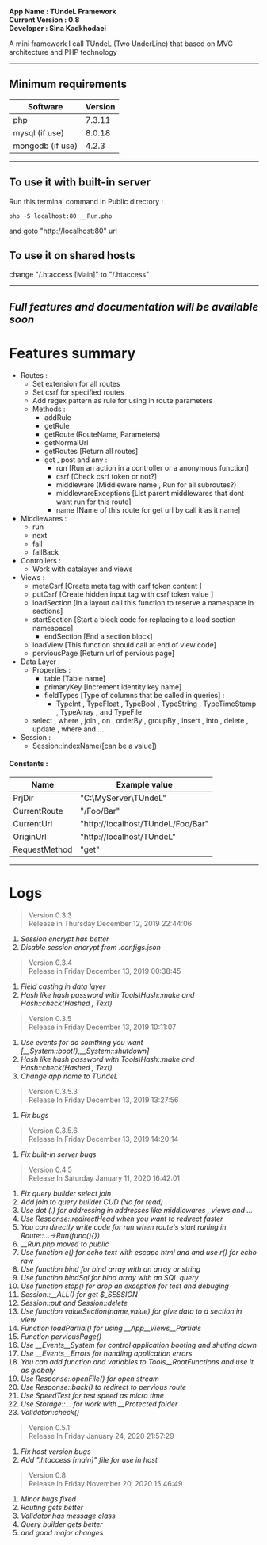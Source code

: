 **App Name : TUndeL Framework<br/>Current Version : 0.8<br/>Developer : Sina Kadkhodaei**<br/>

  A mini framework I call TUndeL (Two UnderLine) that based on MVC architecture and PHP technology

---

## Minimum requirements
Software         |Version
-----------------|------
php              |7.3.11
mysql (if use)   |8.0.18
mongodb (if use) |4.2.3

---

## To use it with built-in server
Run this terminal command in Public directory :
``` code
php -S localhost:80 __Run.php
```
and goto "http://localhost:80" url

## To use it on shared hosts
change "/.htaccess [Main]" to "/.htaccess"

---

## *Full features and documentation will be available soon*

# Features summary
* Routes :
  + Set extension for all routes
  + Set csrf for specified routes
  + Add regex pattern as rule for using in route parameters
  + Methods :
    - addRule
    - getRule
    - getRoute (RouteName, Parameters)
    - getNormalUrl
    - getRoutes [Return all routes]
    - get , post and any :
        - run [Run an action in a controller or a anonymous function]
        - csrf [Check csrf token or not?]
        - middleware (Middleware name , Run for all subroutes?)
        - middlewareExceptions [List parent middlewares that dont want run for this route]
        - name [Name of this route for get url by call it as it name]
* Middlewares :
  + run
  + next
  + fail
  + failBack
* Controllers :
  + Work with datalayer and views
* Views :
  + metaCsrf [Create meta tag with csrf token content ]
  + putCsrf [Create hidden input tag with csrf token value ]
  + loadSection [In a layout call this function to reserve a namespace in sections]
  + startSection [Start a block code for replacing to a load section namespace]
    - endSection [End a section block]
  + loadView [This function should call at end of view code]
  + perviousPage [Return url of pervious page]
* Data Layer :
  + Properties :
    - table [Table name]
    - primaryKey [Increment identity key name]
    - fieldTypes [Type of columns that be called in queries] :
        - TypeInt , TypeFloat , TypeBool , TypeString , TypeTimeStamp , TypeArray , and TypeFile
  + select , where , join , on , orderBy , groupBy , insert , into , delete , update , where and ...
* Session :
  + Session::indexName([can be a value])

<!-- * Functions :

  + Methods -->

#### Constants :
| Name          | Example value                     |
|---------------|-----------------------------------|
| PrjDir        | "C:\\MyServer\\TUndeL"            |
| CurrentRoute  | "/Foo/Bar"                        |
| CurrentUrl    | "http://localhost/TUndeL/Foo/Bar" |
| OriginUrl     | "http://localhost/TUndeL"         |
| RequestMethod | "get"                             |

-----

# Logs

> Version 0.3.3<br/>Release in Thursday December 12, 2019 22:44:06 

01. *Session encrypt has better*
02. *Disable session encrypt from .configs.json*

> Version 0.3.4<br/>Release in Friday December 13, 2019 00:38:45 

01. *Field casting in data layer*
02. *Hash like hash password with Tools\Hash::make and Hash::check(Hashed , Text)*

> Version 0.3.5<br/>Release in Friday December 13, 2019 10:11:07 

01. *Use events for do somthing you want [__System::boot(),__System::shutdown]*
02. *Hash like hash password with Tools\Hash::make and Hash::check(Hashed , Text)*
03. *Change app name to TUndeL*

> Version 0.3.5.3<br/>Release In Friday December 13, 2019 13:27:56 

01. *Fix bugs*

> Version 0.3.5.6<br/>Release In Friday December 13, 2019 14:20:14 

01. *Fix built-in server bugs*

> Version 0.4.5<br/>Release In Saturday January 11, 2020 16:42:01 

01. *Fix query builder select join*
02. *Add join to query builder CUD (No for read)*
03. *Use dot (.) for addressing in addresses like middlewares , views and ...*
04. *Use Response::redirectHead when you want to redirect faster*
05. *You can directly write code for run when route's start runing in Route::...->Run(func(){})*
06. *__Run.php moved to public*
07. *Use function e() for echo text with escape html and and use r() for echo raw*
08. *Use function bind for bind array with an array or string*
09. *Use function bindSql for bind array with an SQL query*
10. *Use function stop() for drop an exception for test and debuging*
11. *Session::__ALL() for get $_SESSION*
12. *Session::put and Session::delete*
13. *Use function valueSection(name,value) for give data to a section in view*
14. *Function loadPartial() for using __App\__Views\__Partials*
15. *Function perviousPage()*
16. *Use __Events\__System for control application booting and shuting down*
17. *Use __Events\__Errors for handling application errors*
18. *You can add function and variables to Tools\__RootFunctions and use it as globaly*
19. *Use Response::openFile() for open stream*
20. *Use Response::back() to redirect to pervious route*
21. *Use SpeedTest for test speed as micro time*
22. *Use Storage::... for work with __Protected folder*
23. *Validator::check()*

> Version 0.5.1<br/>Release In Friday January 24, 2020 21:57:29 

01. *Fix host version bugs*
02. *Add ".htaccess [main]" file for use in host*

> Version 0.8<br/>Release In Friday November 20, 2020 15:46:49 

01. *Minor bugs fixed*
02. *Routing gets better*
03. *Validator has message class*
04. *Query builder gets better*
05. *and good major changes*

